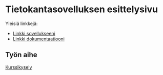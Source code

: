 # Tietokantasovelluksen esittelysivu

Yleisiä linkkejä:

* [Linkki sovellukseeni](http://kkerokos.users.cs.helsinki.fi/kurssikysely/)
* [Linkki dokumentaatiooni](https://github.com/KKatriina/Tsoha-Bootstrap/tree/master/doc)

## Työn aihe

[Kurssikysely](http://advancedkittenry.github.io/suunnittelu_ja_tyoymparisto/aiheet/Kurssikysely.html)
